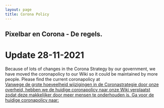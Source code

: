 ```yaml
---
layout: page
title: Corona Policy
---
```


## Pixelbar en Corona - De regels.

# Update 28-11-2021

<p class="message">
Because of lots of changes in the Corona Strategy by our government, we have moved the coronapolicy to our Wiki so it could be maintained by more people. Please find the current coronapolicy at <a href="https://wiki.pixelbar.nl/index.php/Corona">
<br>
Vanwege de grote hoeveelheid wijzigingen in de Coronastrategie door onze overheid, hebben we de huidige coronapolicy naar onze Wiki verplaatst zodat deze makkelijker door meer mensen te onderhouden is. Ga voor de huidige coronapolicy naar: <a href="https://wiki.pixelbar.nl/index.php/Corona">
<p>
